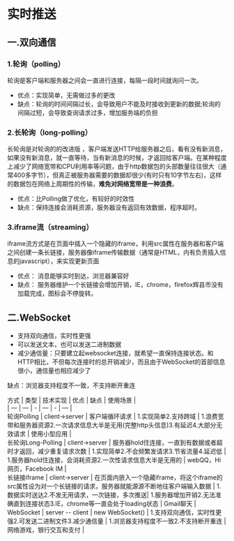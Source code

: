 # 实时推送

## 一.双向通信

### 1.轮询（polling）

轮询是客户端和服务器之间会一直进行连接，每隔一段时间就询问一次。

* 优点：实现简单，无需做过多的更改
* 缺点：轮询的时间间隔过长，会导致用户不能及时接收到更新的数据;轮询的间隔过短，会导致查询请求过多，增加服务端的负担

### 2.长轮询（long-polling）

长轮询是对轮询的的改进版 ，客户端发送HTTP给服务器之后，看有没有新消息，如果没有新消息，就一直等待，当有新消息的时候，才返回给客户端。在某种程度上减少了网络宽带和CPU利用率等问题，由于http数据包的头部数量往往很大（通常400多字节），但真正被服务器需要的数据却很少(有时只有10字节左右)，这样的数据包在网络上周期性的传输，**难免对网络宽带是一种浪费**。

* 优点：比Polling做了优化，有较好的时效性
* 缺点：保持连接会消耗资源，服务器没有返回有效数据，程序超时。

### 3.iframe流（streaming）

iframe流方式是在页面中插入一个隐藏的iframe，利用src属性在服务器和客户端之间创建一条长链接，服务器像iframe传输数据（通常是HTML，内有负责插入信息的javascript），来实现更新页面

* 优点： 消息能够实时到达，浏览器兼容好
* 缺点： 服务器维护一个长链接会增加开销，IE，chrome，firefox辉县市没有加载完成，图标会不停旋转。

## 二.WebSocket

* 支持双向通信，实时性更强
* 可以发送文本，也可以发送二进制数据
* 减少通信量：只要建立起websocket连接，就希望一直保持连接状态。和HTTP相比，不但每次连接时的总开销减少，而且由于WebSocket的首部信息很小，通信量也相应减少了

缺点：浏览器支持程度不一致，不支持断开重连  

方式 | 类型 | 技术实现 | 优点 | 缺点 | 使用场景 |  
| — | — | - | — | - | — |  
轮询Polling | client->server | 客户端循环请求 | 1.实现简单2.支持跨域 | 1.浪费宽带和服务器资源2.一次请求信息大半是无用(完整http头信息)3.有延迟4.大部分无效请求 | 使用小型应用 |  
长轮询Long-Polling | client->server | 服务器hold住连接，一直到有数据或者超时才返回，减少重复请求次数 | 1.实现简单2.不会频繁发请求3.节省流量4.延迟低 | 1.服务器hold住连接，会消耗资源2.一次性请求信息大半是无用的 | webQQ，Hi网页，Facebook IM |  
长链接iframe | client->server | 在页面内嵌入一个隐藏iframe，将这个iframe的src属性设为对一个长链接的请求，服务器就能源源不断地往客户端输入数据 | 1.数据实时送达2.不发无用请求，一次链接，多次推送| 1.服务器增加开销2.无法准确直到连接状态3.IE，chrome等一直会处于loading状态 | Gmail聊天 |  
WebSocket | server -- client | new WebSocket() | 1.支持双向通信，实时性更强2.可发送二进制文件3.减少通信量 | 1.浏览器支持程度不一致2.不支持断开重连 | 网络游戏，银行交互和支付 |

